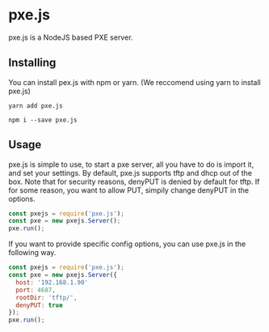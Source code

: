 # pxe.js
pxe.js is a NodeJS based PXE server.

## Installing
You can install pex.js with npm or yarn. (We reccomend using yarn to install pxe.js)
```
yarn add pxe.js
```
```
npm i --save pxe.js
```

## Usage
pxe.js is simple to use, to start a pxe server, all you have to do is import it, and set your settings. By default, pxe.js supports tftp and dhcp out of the box. Note that for security reasons, denyPUT is denied by default for tftp. If for some reason, you want to allow PUT, simpily change denyPUT in the options.
```javascript
const pxejs = require('pxe.js');
const pxe = new pxejs.Server();
pxe.run();
```

If you want to provide specific config options, you can use pxe.js in the following way.
```javascript
const pxejs = require('pxe.js');
const pxe = new pxejs.Server({
  host: '192.168.1.90'
  port: 4687,
  rootDir: 'tftp/',
  denyPUT: true
});
pxe.run();
```
